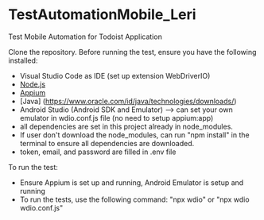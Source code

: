 # TestAutomationMobile_Leri
Test Mobile Automation for Todoist Application

Clone the repository. Before running the test, ensure you have the following installed: 
- Visual Studio Code as IDE (set up extension WebDriverIO)
- [Node.js](https://nodejs.org/)
- [Appium](http://appium.io/) 
- [Java] (https://www.oracle.com/id/java/technologies/downloads/)
- Android Studio (Android SDK and Emulator) --> can set your own emulator in wdio.conf.js file (no need to setup appium:app)
- all dependencies are set in this project already in node_modules.
- If user don't download the node_modules, can run "npm install" in the terminal to ensure all dependencies are downloaded.
- token, email, and password are filled in .env file

To run the test:
- Ensure Appium is set up and running, Android Emulator is setup and running
- To run the tests, use the following command: "npx wdio" or "npx wdio wdio.conf.js"
